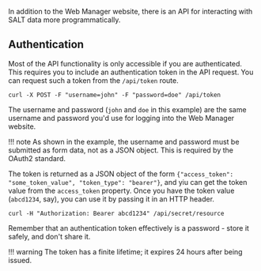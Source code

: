 In addition to the Web Manager website, there is an API for interacting with SALT data more programmatically.

## Authentication

Most of the API functionality is only accessible if you are authenticated. This requires you to include an authentication token in the API request. You can request such a token from the `/api/token` route.

```shell
curl -X POST -F "username=john" -F "password=doe" /api/token
```

The username and password (`john` and `doe` in this example) are the same username and password you'd use for logging into the Web Manager website.

!!! note
    As shown in the example, the username and password must be submitted as form data, not as a JSON object. This is required by the OAuth2 standard.

The token is returned as a JSON object of the form `{"access_token": "some_token_value", "token_type": "bearer"}`, and yiu can get the token value from the `access_token` property. Once you have the token value (`abcd1234`, say), you can use it by passing it in an HTTP header.

```shell
curl -H "Authorization: Bearer abcd1234" /api/secret/resource
```

Remember that an authentication token effectively is a password - store it safely, and don't share it.

!!! warning
    The token has a finite lifetime; it expires 24 hours after being issued.
